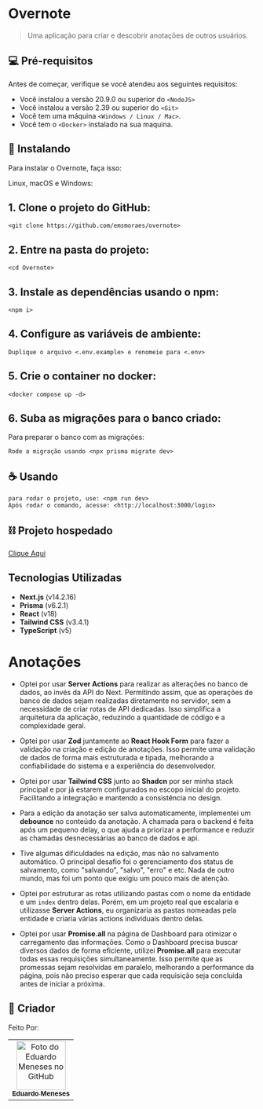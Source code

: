 # Overnote

> Uma aplicação para criar e descobrir anotações de outros usuários.

## 💻 Pré-requisitos

Antes de começar, verifique se você atendeu aos seguintes requisitos:

- Você instalou a versão 20.9.0 ou superior do `<NodeJS>`
- Você instalou a versão 2.39 ou superior do `<Git>`
- Você tem uma máquina `<Windows / Linux / Mac>`.
- Você tem o `<Docker>` instalado na sua maquina.

## 🚀 Instalando

Para instalar o Overnote, faça isso:

Linux, macOS e Windows:

## 1. Clone o projeto do GitHub:

```
<git clone https://github.com/emsmoraes/overnote>
```

## 2. Entre na pasta do projeto:

```
<cd Overnote>
```

## 3. Instale as dependências usando o npm:

```
<npm i>
```

## 4. Configure as variáveis de ambiente:

```
Duplique o arquivo <.env.example> e renomeie para <.env>
```

## 5. Crie o container no docker:

```
<docker compose up -d>
```

## 6. Suba as migrações para o banco criado:

Para preparar o banco com as migrações:

```
Rode a migração usando <npx prisma migrate dev>
```

## ☕ Usando

```
para rodar o projeto, use: <npm run dev>
Após rodar o comando, acesse: <http://localhost:3000/login>
```

## ⛓️ Projeto hospedado

[Clique Aqui](https://Overnotev1.vercel.app/)

## Tecnologias Utilizadas

- **Next.js** (v14.2.16)
- **Prisma** (v6.2.1)
- **React** (v18)
- **Tailwind CSS** (v3.4.1)
- **TypeScript** (v5)

# Anotações

- Optei por usar **Server Actions** para realizar as alterações no banco de dados, ao invés da API do Next. Permitindo assim, que as operações de banco de dados sejam realizadas diretamente no servidor, sem a necessidade de criar rotas de API dedicadas. Isso simplifica a arquitetura da aplicação, reduzindo a quantidade de código e a complexidade geral.

- Optei por usar **Zod** juntamente ao **React Hook Form** para fazer a validação na criação e edição de anotações. Isso permite uma validação de dados de forma mais estruturada e tipada, melhorando a confiabilidade do sistema e a experiência do desenvolvedor.

- Optei por usar **Tailwind CSS** junto ao **Shadcn** por ser minha stack principal e por já estarem configurados no escopo inicial do projeto. Facilitando a integração e mantendo a consistência no design.

- Para a edição da anotação ser salva automaticamente, implementei um **debounce** no conteúdo da anotação. A chamada para o backend é feita após um pequeno delay, o que ajuda a priorizar a performance e reduzir as chamadas desnecessárias ao banco de dados e api.

- Tive algumas dificuldades na edição, mas não no salvamento automático. O principal desafio foi o gerenciamento dos status de salvamento, como "salvando", "salvo", "erro" e etc. Nada de outro mundo, mas foi um ponto que exigiu um pouco mais de atenção.  

- Optei por estruturar as rotas utilizando pastas com o nome da entidade e um `index` dentro delas. Porém, em um projeto real que escalaria e utilizasse **Server Actions**, eu organizaria as pastas nomeadas pela entidade e criaria várias actions individuais dentro delas.

- Optei por usar **Promise.all** na página de Dashboard para otimizar o carregamento das informações. Como o Dashboard precisa buscar diversos dados de forma eficiente, utilizei **Promise.all** para executar todas essas requisições simultaneamente. Isso permite que as promessas sejam resolvidas em paralelo, melhorando a performance da página, pois não preciso esperar que cada requisição seja concluída antes de iniciar a próxima.

## 🤝 Criador

Feito Por:

<table>
  <tr>
    <td align="center">
      <a href="#" title="defina o titulo do link">
        <img src="https://avatars.githubusercontent.com/u/85969484?s=400&u=b0e89e575a7cb91fc9f8a69e126a9d7587aa9478&v=4" width="100px;" alt="Foto do Eduardo Meneses no GitHub"/><br>
        <sub>
          <b>Eduardo Meneses</b>
        </sub>
      </a>
    </td>
  </tr>
</table>
